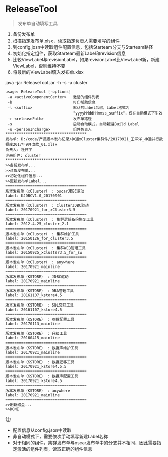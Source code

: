 # ReleaseTool

> 发布单自动填写工具

1. 备份发布单
2. 扫描指定发布单.xlsx，读取指定负责人需要填写的组件
3. 到config.josn中读取组件配置信息，包括Starteam分支与Starteam路径
4. 初始化指定组件，获取Starteam最新Label和revision信息
5. 比较ViewLabel与revisionLabel，如果revisionLabel比ViewLabel新，新建ViewLabel，否则维持不变
6. 将最新的ViewLabel填入发布单.xlsx

java -jar ReleaseTool.jar -h -s -a cluster

```
usage: ReleaseTool [-options]
 -a <activeComponentCenter>   激活的组件列表
 -h                           打印帮助信息
 -l <suffix>                  默认的Label后缀，Label格式为
                              "yyyyMMddHHmmss_suffix"，仅在自动模式下生效
 -r <releasePath>             发布单路径
 -s                           启动自动模式，自动新建Build Label
 -u <personInCharge>          组件负责人
************************************
发布单: D:/code/产品版本发布记录/神通xCluster集群件/20170921_王洋洋_神通并行数据库2017年9月改款_01.xlsx
负责人: 杜怀宇
注册组件: cluster
************************************
>>备份发布单...
>>读取发布单...
>>初始化组件信息...
>>更新发布单Label...
====================================
版本发布单（xCluster） : oscarJDBC驱动
label: KJDBCV1.0_20170901
====================================
版本发布单（xCluster） : ClusterJDBC驱动
label: 20170921_for_xCluster3.5
====================================
版本发布单（xCluster） : 集群逻辑备份恢复工具
label: 2012.4.25_cluster_2.1
====================================
版本发布单（xCluster） : 集群维护工具
label: 20150126_for_cluster3.5
====================================
版本发布单（xCluster） : 集群WEB管理工具
label: 20150925_xCluster3.5_for_sw
====================================
版本发布单（xCluster） : anywhere
label: 20170921_mainline
====================================
版本发布单（KSTORE） : JDBC驱动
label: 20170921_mainline
====================================
版本发布单（KSTORE） : DBA管理工具
label: 20161107_kstore4.5
====================================
版本发布单（KSTORE） : SQL交互工具
label: 20161107_kstore4.5
====================================
版本发布单（KSTORE） : 参数配置工具
label: 20170113_mainline
====================================
版本发布单（KSTORE） : 升级工具
label: 20160415_mainline
====================================
版本发布单（KSTORE） : 数据库维护工具
label: 20170921_mainline
====================================
版本发布单（KSTORE） : 数据迁移工具
label: 20170921_kstore4.5.5
====================================
版本发布单（KSTORE） : 数据库配置工具
label: 20170921_kstore4.5
====================================
版本发布单（KSTORE） : anywhere
label: 20170921_mainline
====================================
>>刷新磁盘...
>>DONE
```

注: 

- 配置信息从config.json中读取
- 非自动模式下，需要依次手动填写新建Label名称
- 对于相同的组件，集群发布单与oscar发布单中的分支并不相同，因此需要指定激活的组件列表，读取正确的组件信息